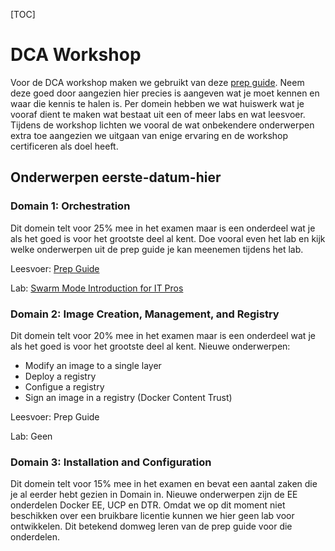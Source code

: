 [TOC]

# DCA Workshop

Voor de DCA workshop maken we gebruikt van deze [prep guide](https://github.com/DevOps-Academy-Org/dca-prep-guide).
Neem deze goed door aangezien hier precies is aangeven wat je moet kennen en waar die kennis te halen is. Per domein hebben we wat huiswerk wat je vooraf dient te maken wat bestaat uit een of meer labs en wat leesvoer. Tijdens de workshop lichten we vooral de wat onbekendere onderwerpen extra toe aangezien we uitgaan van enige ervaring en de workshop certificeren als doel heeft. 

## Onderwerpen eerste-datum-hier

### Domain 1: Orchestration

Dit domein telt voor 25% mee in het examen maar is een onderdeel wat je als het goed is voor het grootste deel al kent. Doe vooral even het lab en kijk welke onderwerpen uit de prep guide je kan meenemen tijdens het lab.

Leesvoer: [Prep Guide](https://github.com/DevOps-Academy-Org/dca-prep-guide#domain-1-orchestration-25-of-exam)

Lab: [Swarm Mode Introduction for IT Pros](https://training.play-with-docker.com/ops-s1-swarm-intro/)

### Domain 2: Image Creation, Management, and Registry

Dit domein telt voor 20% mee in het examen maar is een onderdeel wat je als het goed is voor het grootste deel al kent. Nieuwe onderwerpen:

- Modify an image to a single layer
- Deploy a registry
- Configue a registry
- Sign an image in a registry (Docker Content Trust)

Leesvoer: Prep Guide

Lab: Geen

### Domain 3: Installation and Configuration

Dit domein telt voor 15% mee in het examen en bevat een aantal zaken die je al eerder hebt gezien in Domain in. Nieuwe onderwerpen zijn de EE onderdelen Docker EE, UCP en DTR. Omdat we op dit moment niet beschikken over een bruikbare licentie kunnen we hier geen lab voor ontwikkelen. Dit betekend domweg leren van de prep guide voor die onderdelen.

